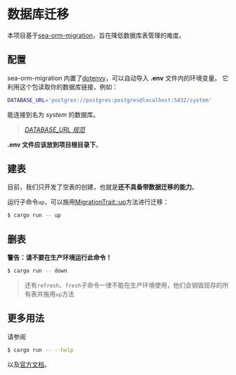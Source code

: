 # 数据库迁移

本项目基于[sea-orm-migration](https://crates.io/crates/sea-orm-migration)，旨在降低数据库表管理的难度。



## 配置

sea-orm-migration 内置了[dotenvy](https://crates.io/crates/dotenvy)，可以自动导入 **.env** 文件内的环境变量。
它利用这个包读取你的数据库链接，例如：

```bash
DATABASE_URL='postgres://postgres:postgres@localhost:5432/system'
```

能连接到名为 *system* 的数据库。

> [*DATABASE_URL 规范*](https://www.postgresql.org/docs/10/libpq-connect.html#id-1.7.3.8.3.6)

**.env 文件应该放到项目根目录下**。



## 建表

目前，我们只开发了空表的创建，也就是**还不具备带数据迁移的能力**。

运行子命令`up`，可以施用[MigrationTrait::up](https://docs.rs/sea-orm-migration/latest/sea_orm_migration/trait.MigrationTrait.html#tymethod.up)方法进行迁移：

```bash
$ cargo run -- up
```



## 删表

**警告：请不要在生产环境运行此命令！**

```bash
$ cargo run -- down
```

> 还有`refresh`、`fresh`子命令一律不能在生产环境使用，他们会销毁现存的所有表并施用`up`方法



## 更多用法

请参阅

```bash
$ cargo run -- --help
```

以及[官方文档](https://www.sea-ql.org/SeaORM/docs/migration/setting-up-migration)。
